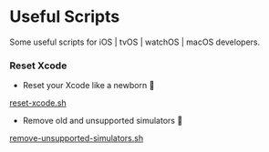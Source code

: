 # Useful Scripts

Some useful scripts for iOS | tvOS | watchOS | macOS developers. 

### Reset Xcode

* Reset your Xcode like a newborn 🐣

[reset-xcode.sh](https://github.com/gurhub/useful-scripts/blob/master/reset-xcode.sh)

* Remove old and unsupported simulators 🧹

[remove-unsupported-simulators.sh](https://github.com/gurhub/useful-scripts/blob/master/remove-unsupported-simulators.sh)









